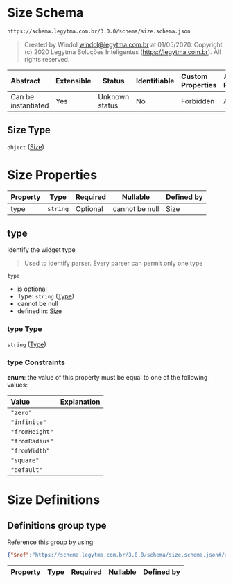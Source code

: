 # Size Schema

```txt
https://schema.legytma.com.br/3.0.0/schema/size.schema.json
```




> Created by Windol [windol@legytma.com.br](mailto:windol@legytma.com.br) at 01/05/2020.
> Copyright (c) 2020 Legytma Soluções Inteligentes (<https://legytma.com.br>). All rights reserved.
>

| Abstract            | Extensible | Status         | Identifiable | Custom Properties | Additional Properties | Access Restrictions | Defined In                                                            |
| :------------------ | ---------- | -------------- | ------------ | :---------------- | --------------------- | ------------------- | --------------------------------------------------------------------- |
| Can be instantiated | Yes        | Unknown status | No           | Forbidden         | Allowed               | none                | [size.schema.json](../schema/size.schema.json) |

## Size Type

`object` ([Size](size.md))

# Size Properties

| Property      | Type     | Required | Nullable       | Defined by                                                                                                             |
| :------------ | -------- | -------- | -------------- | :--------------------------------------------------------------------------------------------------------------------- |
| [type](#type) | `string` | Optional | cannot be null | [Size](widget-definitions-type.md) |

## type

Identify the widget type


> Used to identify parser. Every parser can permit only one type
>

`type`

-   is optional
-   Type: `string` ([Type](widget-definitions-type.md))
-   cannot be null
-   defined in: [Size](widget-definitions-type.md)

### type Type

`string` ([Type](widget-definitions-type.md))

### type Constraints

**enum**: the value of this property must be equal to one of the following values:

| Value          | Explanation |
| :------------- | ----------- |
| `"zero"`       |             |
| `"infinite"`   |             |
| `"fromHeight"` |             |
| `"fromRadius"` |             |
| `"fromWidth"`  |             |
| `"square"`     |             |
| `"default"`    |             |

# Size Definitions

## Definitions group type

Reference this group by using

```json
{"$ref":"https://schema.legytma.com.br/3.0.0/schema/size.schema.json#/definitions/type"}
```

| Property | Type | Required | Nullable | Defined by |
| :------- | ---- | -------- | -------- | :--------- |
